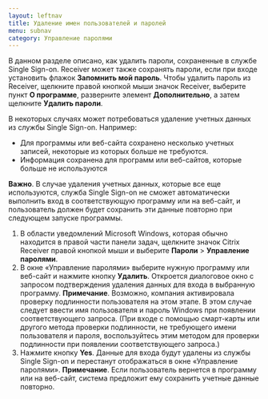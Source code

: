 ```yaml
---
layout: leftnav
title: Удаление имен пользователей и паролей
menu: subnav
category: Управление паролями
---
```


В данном разделе описано, как удалить пароли, сохраненные в службе Single Sign-on. Receiver может также сохранять пароли, если при входе установить флажок **Запомнить мой пароль**. Чтобы удалить пароль из Receiver, щелкните правой кнопкой мыши значок Receiver, выберите пункт **О программе**, разверните элемент **Дополнительно**, а затем щелкните **Удалить пароли**.

В некоторых случаях может потребоваться удаление учетных данных из службы Single Sign-on. Например:

* Для программы или веб-сайта сохранено несколько учетных записей, некоторые из которых больше не требуются.
* Информация сохранена для программ или веб-сайтов, которые больше не используются

**Важно**. В случае удаления учетных данных, которые все еще используются, служба Single Sign-on не сможет автоматически выполнить вход в соответствующую программу или на веб-сайт, и пользователь должен будет сохранить эти данные повторно при следующем запуске программы.

1. В области уведомлений Microsoft Windows, которая обычно находится в правой части панели задач, щелкните значок Citrix Receiver правой кнопкой мыши и выберите **Пароли** > **Управление паролями**.
1. В окне «Управление паролями» выберите нужную программу или веб-сайт и нажмите кнопку **Удалить**. Откроется диалоговое окно с запросом подтверждения удаления данных для входа в выбранную программу.
**Примечание**. Возможно, компания активировала проверку подлинности пользователя на этом этапе. В этом случае следует ввести имя пользователя и пароль Windows при появлении соответствующего запроса. (При входе с помощью смарт-карты или другого метода проверки подлинности, не требующего имени пользователя и пароля, воспользуйтесь этим методом для проверки подлинности при появлении соответствующего запроса.)
1. Нажмите кнопку **Yes**. Данные для входа будут удалены из службы Single Sign-on и перестанут отображаться в окне «Управление паролями».
**Примечание**. Если пользователь вернется в программу или на веб-сайт, система предложит ему сохранить учетные данные повторно.

